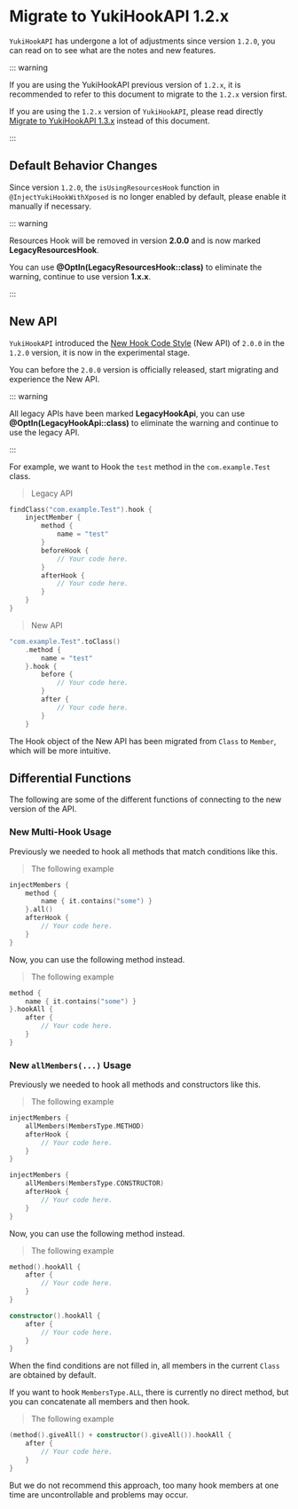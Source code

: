 # Migrate to YukiHookAPI 1.2.x

`YukiHookAPI` has undergone a lot of adjustments since version `1.2.0`, you can read on to see what are the notes and new features.

::: warning

If you are using the YukiHookAPI previous version of `1.2.x`, it is recommended to refer to this document to migrate to the `1.2.x` version first.

If you are using the `1.2.x` version of `YukiHookAPI`, please read directly [Migrate to YukiHookAPI 1.3.x](move-to-api-1-3-x) instead of this document.

:::

## Default Behavior Changes

Since version `1.2.0`, the `isUsingResourcesHook` function in `@InjectYukiHookWithXposed` is no longer enabled by default, please enable it manually if necessary.

::: warning

Resources Hook will be removed in version **2.0.0** and is now marked **LegacyResourcesHook**.

You can use **@OptIn(LegacyResourcesHook::class)** to eliminate the warning, continue to use version **1.x.x**.

:::

## New API

`YukiHookAPI` introduced the [New Hook Code Style](https://github.com/HighCapable/YukiHookAPI/issues/33) (New API) of `2.0.0` in the `1.2.0` version, it is now in the experimental stage.

You can before the `2.0.0` version is officially released, start migrating and experience the New API.

::: warning

All legacy APIs have been marked **LegacyHookApi**, you can use **@OptIn(LegacyHookApi::class)** to eliminate the warning and continue to use the legacy API.

:::

For example, we want to Hook the `test` method in the `com.example.Test` class.

> Legacy API

```kotlin
findClass("com.example.Test").hook {
    injectMember {
        method {
            name = "test"
        }
        beforeHook {
            // Your code here.
        }
        afterHook {
            // Your code here.
        }
    }
}
```

> New API

```kotlin
"com.example.Test".toClass()
    .method {
        name = "test"
    }.hook {
        before {
            // Your code here.
        }
        after {
            // Your code here.
        }
    }
```

The Hook object of the New API has been migrated from `Class` to `Member`, which will be more intuitive.

## Differential Functions

The following are some of the different functions of connecting to the new version of the API.

### New Multi-Hook Usage

Previously we needed to hook all methods that match conditions like this.

> The following example

```kotlin
injectMembers {
    method {
        name { it.contains("some") }
    }.all()
    afterHook {
        // Your code here.
    }
}
```

Now, you can use the following method instead.

> The following example

```kotlin
method {
    name { it.contains("some") }
}.hookAll {
    after {
        // Your code here.
    }
}
```

### New `allMembers(...)` Usage

Previously we needed to hook all methods and constructors like this.

> The following example

```kotlin
injectMembers {
    allMembers(MembersType.METHOD)
    afterHook {
        // Your code here.
    }
}
```

```kotlin
injectMembers {
    allMembers(MembersType.CONSTRUCTOR)
    afterHook {
        // Your code here.
    }
}
```

Now, you can use the following method instead.

> The following example

```kotlin
method().hookAll {
    after {
        // Your code here.
    }
}
```

```kotlin
constructor().hookAll {
    after {
        // Your code here.
    }
}
```

When the find conditions are not filled in, all members in the current `Class` are obtained by default.

If you want to hook `MembersType.ALL`, there is currently no direct method, but you can concatenate all members and then hook.

> The following example

```kotlin
(method().giveAll() + constructor().giveAll()).hookAll {
    after {
        // Your code here.
    }
}
```

But we do not recommend this approach, too many hook members at one time are uncontrollable and problems may occur.